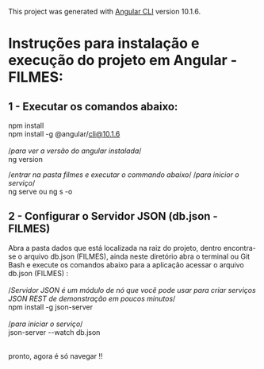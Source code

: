 This project was generated with [Angular CLI](https://github.com/angular/angular-cli) version 10.1.6.

# Instruções para instalação e execução do projeto em Angular - FILMES:

## 1 - Executar os comandos abaixo:

 npm install<br />
 npm install -g @angular/cli@10.1.6 <br /> <br />
 /*para ver a versão do angular instalada*/
 <br />ng version<br />

 /*entrar na pasta filmes e executar o commando abaixo*/
 /*para inicior o serviço*/
 <br />ng serve ou ng s -o <br />

## 2 - Configurar o Servidor JSON (db.json - FILMES)

Abra a pasta dados que está localizada na raiz do projeto, dentro encontra-se o arquivo db.json (FILMES), ainda neste diretório abra o terminal ou Git Bash e execute os comandos abaixo para a aplicação acessar o arquivo db.json (FILMES) :<br /> <br /> 
/*Servidor JSON é um módulo de nó que você pode usar para criar serviços JSON REST de demonstração em poucos minutos*/
<br />npm install -g json-server <br />  
/*para iniciar o serviço*/
<br />json-server --watch db.json <br /> 

<br> pronto, agora é só navegar !! <br />
